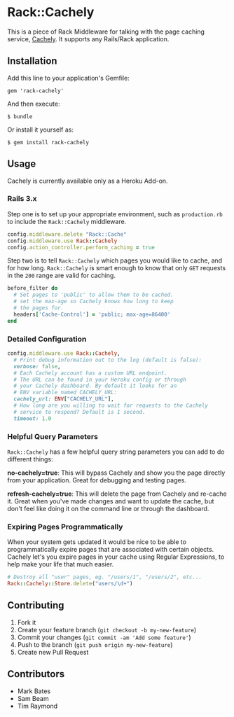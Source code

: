 # Rack::Cachely

This is a piece of Rack Middleware for talking with the page caching service, [Cachely](http://www.cachelyapp.com). It supports any Rails/Rack application.

## Installation

Add this line to your application's Gemfile:

    gem 'rack-cachely'

And then execute:

    $ bundle

Or install it yourself as:

    $ gem install rack-cachely

## Usage

Cachely is currently available only as a Heroku Add-on.

### Rails 3.x

Step one is to set up your appropriate environment, such as `production.rb` to include the `Rack::Cachely` middleware.

```ruby
config.middleware.delete "Rack::Cache"
config.middleware.use Rack::Cachely
config.action_controller.perform_caching = true
```

Step two is to tell `Rack::Cachely` which pages you would like to cache, and for how long. `Rack::Cachely` is smart enough to know that only `GET` requests in the `200` range are valid for caching.

```ruby
before_filter do
  # Set pages to 'public' to allow them to be cached.
  # set the max-age so Cachely knows how long to keep
  # the pages for.
  headers['Cache-Control'] = 'public; max-age=86400'
end
```

### Detailed Configuration

```ruby
config.middleware.use Rack::Cachely,
  # Print debug information out to the log (default is false):
  verbose: false,
  # Each Cachely account has a custom URL endpoint.
  # The URL can be found in your Heroku config or through
  # your Cachely dashboard. By default it looks for an
  # ENV variable named CACHELY_URL:
  cachely_url: ENV["CACHELY_URL"],
  # How long are you willing to wait for requests to the Cachely
  # service to respond? Default is 1 second.
  timeout: 1.0
```

### Helpful Query Parameters

`Rack::Cachely` has a few helpful query string parameters you can add to do different things:

**no-cachely=true**: This will bypass Cachely and show you the page directly from your application. Great for debugging and testing pages.

**refresh-cachely=true**: This will delete the page from Cachely and re-cache it. Great when you've made changes and want to update the cache, but don't feel like doing it on the command line or through the dashboard.

### Expiring Pages Programmatically

When your system gets updated it would be nice to be able to programmatically expire pages that are associated with certain objects. Cachely let's you expire pages in your cache using Regular Expressions, to help make your life that much easier.

```Ruby
# Destroy all "user" pages, eg. "/users/1", "/users/2", etc...
Rack::Cachely::Store.delete("users/\d+")
```

## Contributing

1. Fork it
2. Create your feature branch (`git checkout -b my-new-feature`)
3. Commit your changes (`git commit -am 'Add some feature'`)
4. Push to the branch (`git push origin my-new-feature`)
5. Create new Pull Request

## Contributors

* Mark Bates
* Sam Beam
* Tim Raymond